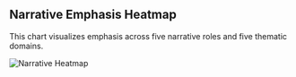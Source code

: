 ## Narrative Emphasis Heatmap

This chart visualizes emphasis across five narrative roles and five thematic domains.

![Narrative Heatmap](/assets/images/unnamed.jpg)
